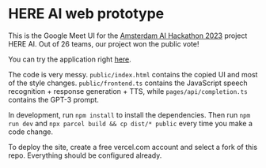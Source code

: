 # HERE AI web prototype

This is the Google Meet UI for the [Amsterdam AI Hackathon 2023](https://hackathon.amsterdam/) project HERE AI.
Out of 26 teams, our project won the public vote!

You can try the application right [here](https://here-ai.vercel.app/).

The code is very messy. `public/index.html` contains the copied UI and most of the style changes. `public/frontend.ts` contains the JavaScript speech recognition + response generation + TTS, while `pages/api/completion.ts` contains the GPT-3 prompt.

In development, run `npm install` to install the dependencies. Then run `npm run dev` and `npx parcel build && cp dist/* public` every time you make a code change. 

To deploy the site, create a free vercel.com account and select a fork of this repo. Everything should be configured already.
